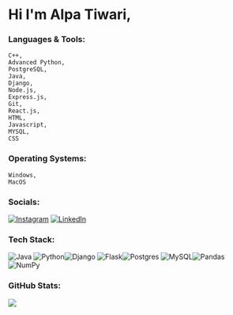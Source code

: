 # Hi I'm Alpa Tiwari,

###  Languages & Tools:
    C++,
    Advanced Python,
    PostgreSQL,
    Java,
    Django,
    Node.js,
    Express.js,
    Git,
    React.js,
    HTML,
    Javascript, 
    MYSQL, 
    CSS
  

### Operating Systems: 
    Windows,
    MacOS

### Socials:
[![Instagram](https://img.shields.io/badge/Instagram-%23E4405F.svg?logo=Instagram&logoColor=white)](https://instagram.com/alpaatiwarii) 
[![LinkedIn](https://img.shields.io/badge/LinkedIn-%230077B5.svg?logo=linkedin&logoColor=white)](https://linkedin.com/in/alpatiwari) 

### Tech Stack:
![Java](https://img.shields.io/badge/java-%23ED8B00.svg?style=flat&logo=openjdk&logoColor=white) ![Python](https://img.shields.io/badge/python-3670A0?style=flat&logo=python&logoColor=ffdd54)![Django](https://img.shields.io/badge/django-%23092E20.svg?style=flat&logo=django&logoColor=white) ![Flask](https://img.shields.io/badge/flask-%23000.svg?style=flat&logo=flask&logoColor=white)![Postgres](https://img.shields.io/badge/postgres-%23316192.svg?style=flat&logo=postgresql&logoColor=white) ![MySQL](https://img.shields.io/badge/mysql-%2300000f.svg?style=flat&logo=mysql&logoColor=white)![Pandas](https://img.shields.io/badge/pandas-%23150458.svg?style=flat&logo=pandas&logoColor=white) ![NumPy](https://img.shields.io/badge/numpy-%23013243.svg?style=flat&logo=numpy&logoColor=white)

### GitHub Stats:
![](https://github-readme-streak-stats.herokuapp.com/?user=Alpatiwari&theme=dark&hide_border=false)<br/>

<!---
Alpatiwari/Alpatiwari is a ✨ special ✨ repository because its `README.md` (this file) appears on your GitHub profile.
You can click the Preview link to take a look at your changes.
--->
